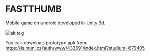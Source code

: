 # FASTTHUMB

Mobile game on android developed in Unity 3d.

![alt tag](https://github.com/RastislavStefanko/Project01/blob/master/logo.png)

You can download prototype apk from https://is.muni.cz/auth/www/433691/index.html?studium=679405
